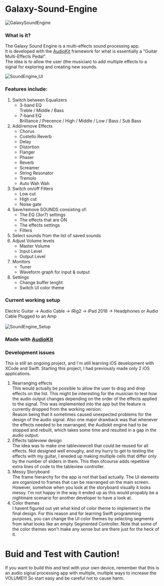 # Galaxy-Sound-Engine

![GalaxySoundEngine](https://github.com/juhani-vainio/Galaxy-Sound-Engine/blob/master/SoundEngine/Assets.xcassets/AppIcon.appiconset/Icon-App-83.5x83.5%402x.png)

### What is it?
The Galaxy Sound Engine is a multi-effects sound processing app.</br>
It is developed with the [AudioKit](https://audiokit.io/) framework for what is essentially a "Guitar Multi-Effects Pedal".</br>
The idea is to allow the user (the musician) to add multiple effects to a signal for exploring and creating new sounds.</br>

![SoundEngine_UI](https://github.com/juhani-vainio/Galaxy-Sound-Engine/blob/master/SoundEngine_UI.PNG)

### Features include:
<ol>
<li>Switch between Equalizers 
  <ul>
    <li>3-band EQ</br>
    Treble / Middle / Bass
    </li>
    <li>7-band EQ</br>
    Brilliance / Precence / High / Middle / Low / Bass / Sub Bass 

  </ul>
  </li>
<li>Add/remove Effects
  <ul>
<li>Chorus</li>
<li>Costello Reverb</li>
<li>Delay</li>
<li>Distortion</li>
<li>Flanger</li>
<li>Phaser</li>
<li>Reverb</li>
<li>Screamer</li>
<li>String Resonator</li>
<li>Tremolo</li>
<li>Auto Wah Wah</li>
</ul>
  </li>
<li>Switch on/off Filters
  <ul>
  <li>Low cut</li>
   <li>High cut</li>
    <li>Noise gate</li>
  </ul>
  </li>
<li>Save/remove SOUNDS consisting of:
  <ul>
  <li>The EQ (3or7) settings</li>
   <li>The effects that are ON</li>
    <li>The effects settings</li>
    <li>Filters</li>
  </ul>
  </li>
<li>Select sounds from the list of saved sounds</li>
<li>Adjust Volume levels
  <ul>
  <li>Master Volume</li>
   <li>Input Level</li>
    <li>Output Level</li>
  </ul>
  </li>
<li>Monitors
  <ul>
    <li>Tuner</li>
    <li>Waveform graph for input & output</li>
  </ul>
  </li>
  <li>Settings
  <ul>
    <li>Change buffer lenght</li>
    <li>Switch UI color theme</li>
  </ul>
  </li>
</ol>

### Current working setup
Electric Guitar -> Audio Cable -> iRig2 -> iPad 2018 -> Headphones or Audio Cable Plugged to an Amp </br></br>
![SoundEngine_Setup](https://github.com/juhani-vainio/Galaxy-Sound-Engine/blob/master/Sound_Engine_Setup.jpg)

### Made with [AudioKit](https://audiokit.io/)


### Development issues
This is still an ongoing project, and I'm still learning iOS development with XCode and Swift. Starting this project, I had previously made only 2 iOS applications. </br>
<ol>
  <li>Rearranging effects</br>
  This would actually be possible to allow the user to drag and drop effects on the list. This might be interesting for the musician to test how the audio output changes depending on the order of the effects applied to the signal. This was implemented into the app but the feature is currently dropped from the working version.</br>
  Reason being that it sometimes caused unexpected problems for the design of the audio signal. Also one major drawback was that whenever the effects needed to be rearranged, the Audiokit engine had to be stopped and rebuilt, which takes some time and resulted in a gap in the audio output.
  </li>
  <li>Effects tableview design</br>
  The idea was to make one tableviewcell that could be reused for all effects. Not designed well enoughy, and my hurry to get to testing the effects with my guitar, I eneded up making multiple cells that differ only by the number of sliders in them. This then ofcourse adds repetitive extra lines of code to the tableview controller.
  </li>
  <li>Messy Storyboard</br>
  The frame hierarchy for the app is not that bad actually. The UI elements are organized to frames that can be rearranged on the main screen. However, somehow when you look at the storyboard visually it looks messy. I'm not happy in the way it ended up as this would propably be a nightmare scenario for another developer to have a look at. 
</li>
<li>Color themes</br>
I havent figured out yet what kind of color theme to implement in the final design. For this reason and for learning Swift programming purposes, you can change the UI color themes by selecting segments from what looks like an empty Segmented Controller. Note that some of the color themes won't make any sense but are there just for the heck of it.
  </li>
  </ol>
  
# Buid and Test with Caution!
If you want to build this and test with your own device, remember that this is an audio signal processing app with multiple, multiple ways to increase the VOLUME!!! So start easy and be careful not to cause harm.
